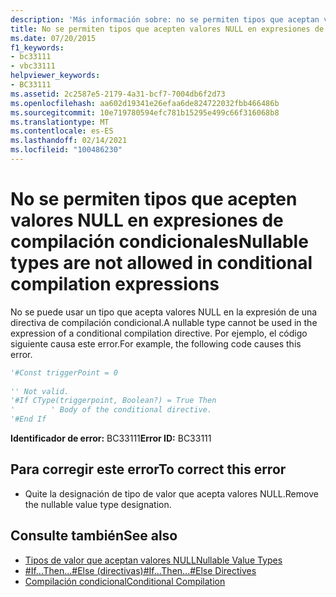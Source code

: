```yaml
---
description: 'Más información sobre: no se permiten tipos que aceptan valores NULL en expresiones de compilación condicionales'
title: No se permiten tipos que acepten valores NULL en expresiones de compilación condicionales
ms.date: 07/20/2015
f1_keywords:
- bc33111
- vbc33111
helpviewer_keywords:
- BC33111
ms.assetid: 2c2587e5-2179-4a31-bcf7-7004db6f2d73
ms.openlocfilehash: aa602d19341e26efaa6de824722032fbb466486b
ms.sourcegitcommit: 10e719780594efc781b15295e499c66f316068b8
ms.translationtype: MT
ms.contentlocale: es-ES
ms.lasthandoff: 02/14/2021
ms.locfileid: "100486230"
---
```

# <a name="nullable-types-are-not-allowed-in-conditional-compilation-expressions"></a><span data-ttu-id="fc0a3-103">No se permiten tipos que acepten valores NULL en expresiones de compilación condicionales</span><span class="sxs-lookup"><span data-stu-id="fc0a3-103">Nullable types are not allowed in conditional compilation expressions</span></span>

<span data-ttu-id="fc0a3-104">No se puede usar un tipo que acepta valores NULL en la expresión de una directiva de compilación condicional.</span><span class="sxs-lookup"><span data-stu-id="fc0a3-104">A nullable type cannot be used in the expression of a conditional compilation directive.</span></span> <span data-ttu-id="fc0a3-105">Por ejemplo, el código siguiente causa este error.</span><span class="sxs-lookup"><span data-stu-id="fc0a3-105">For example, the following code causes this error.</span></span>  
  
```vb  
'#Const triggerPoint = 0  
  
'' Not valid.  
'#If CType(triggerpoint, Boolean?) = True Then  
'        ' Body of the conditional directive.  
'#End If  
```  
  
 <span data-ttu-id="fc0a3-106">**Identificador de error:** BC33111</span><span class="sxs-lookup"><span data-stu-id="fc0a3-106">**Error ID:** BC33111</span></span>  
  
## <a name="to-correct-this-error"></a><span data-ttu-id="fc0a3-107">Para corregir este error</span><span class="sxs-lookup"><span data-stu-id="fc0a3-107">To correct this error</span></span>  
  
- <span data-ttu-id="fc0a3-108">Quite la designación de tipo de valor que acepta valores NULL.</span><span class="sxs-lookup"><span data-stu-id="fc0a3-108">Remove the nullable value type designation.</span></span>  
  
## <a name="see-also"></a><span data-ttu-id="fc0a3-109">Consulte también</span><span class="sxs-lookup"><span data-stu-id="fc0a3-109">See also</span></span>

- [<span data-ttu-id="fc0a3-110">Tipos de valor que aceptan valores NULL</span><span class="sxs-lookup"><span data-stu-id="fc0a3-110">Nullable Value Types</span></span>](../programming-guide/language-features/data-types/nullable-value-types.md)
- [<span data-ttu-id="fc0a3-111">#If...Then...#Else (directivas)</span><span class="sxs-lookup"><span data-stu-id="fc0a3-111">#If...Then...#Else Directives</span></span>](../language-reference/directives/if-then-else-directives.md)
- [<span data-ttu-id="fc0a3-112">Compilación condicional</span><span class="sxs-lookup"><span data-stu-id="fc0a3-112">Conditional Compilation</span></span>](../programming-guide/program-structure/conditional-compilation.md)
